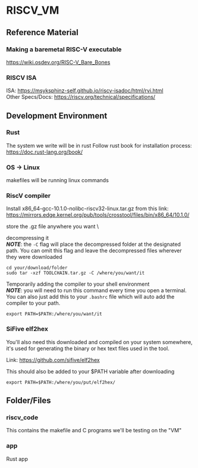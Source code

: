 # RISCV_VM
## Reference Material 
### Making a baremetal RISC-V executable 
https://wiki.osdev.org/RISC-V_Bare_Bones

### RISCV ISA 
ISA: https://msyksphinz-self.github.io/riscv-isadoc/html/rvi.html \
Other Specs/Docs: https://riscv.org/technical/specifications/

## Development Environment
### Rust 
The system we write will be in rust 
Follow rust book for installation process: https://doc.rust-lang.org/book/

### OS -> Linux
makefiles will be running linux commands
### RiscV compiler 
Install x86_64-gcc-10.1.0-nolibc-riscv32-linux.tar.gz from this link:
https://mirrors.edge.kernel.org/pub/tools/crosstool/files/bin/x86_64/10.1.0/

store the .gz file anywhere you want \

decompressing it \
***NOTE***: the ```-C``` flag will place the decompressed folder at the designated path. You can omit this flag and leave the decompressed files wherever they were downloaded
```
cd your/download/folder
sudo tar -xzf TOOLCHAIN.tar.gz -C /where/you/want/it
```

Temporarily adding the compiler to your shell environment \
***NOTE***: you will need to run this command every time you open a terminal. You can also just add this to your ```.bashrc``` file which will auto add the compiler to your path. 
```
export PATH=$PATH:/where/you/want/it
```

### SiFive elf2hex
You'll also need this downloaded and compiled on your system somewhere, it's used for generating the binary or hex text files used in the tool.

Link: https://github.com/sifive/elf2hex


This should also be added to your $PATH variable after downloading 
```
export PATH=$PATH:/where/you/put/elf2hex/
```

## Folder/Files

### riscv_code 
This contains the makefile and C programs we'll be testing on the "VM"

### app
Rust app
